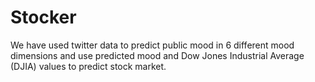 # Stocker
We have used twitter data to  predict public mood in 6 different mood dimensions and use predicted mood and Dow Jones  Industrial Average (DJIA) values to predict stock market.
